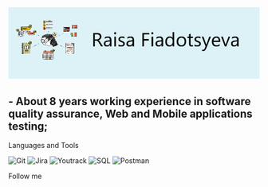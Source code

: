 [![Header](https://github.com/yosoyangel/yosoyangel/blob/main/assets/header.png)](https://www.linkedin.com/in/raisa-fedotieva)

## - About 8 years working experience in software quality assurance, Web and Mobile applications testing;

Languages and Tools

![Git](https://img.shields.io/badge/-Git-ddf2f7?style=for-the-badge&logo=git)
![Jira](https://img.shields.io/badge/-Jira-ddf2f7?style=for-the-badge&logo=JiraSoftware?logoColor=2684ff)
![Youtrack](https://img.shields.io/badge/-Youtrack-585858?style=for-the-badge&logo=Youtrack?logo=data:https://github.com/yosoyangel/yosoyangel/blob/main/assets/YouTrack_Icon.svg.png;base64)
![SQL](https://img.shields.io/badge/-SQL-ddf2f7?style=for-the-badge&logo=mysql)
![Postman](https://img.shields.io/badge/-Postman-ddf2f7?style=for-the-badge&logo=Postman)


Follow me

